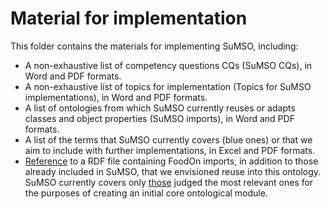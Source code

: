 # Material for implementation

This folder contains the materials for implementing SuMSO, including:

- A non-exhaustive list of competency questions CQs (SuMSO CQs), in Word and PDF formats.
- A non-exhaustive list of topics for implementation (Topics for SuMSO implementations), in Word and PDF formats.
- A list of ontologies from which SuMSO currently reuses or adapts classes and object properties (SuMSO imports), in Word and PDF formats.
- A list of the terms that SuMSO currently covers (blue ones) or that we aim to include with further implementations, in Excel and PDF formats.
- [Reference](https://github.com/gioUbbiali/Sustainable-Meat-Systems-Ontology/blob/main/SuMSO/src/ontology/imports/foodon-imports-tot.rdf) to a RDF file containing FoodOn imports, in addition to those already included in SuMSO, that we envisioned reuse into this ontology. SuMSO currently covers only [those](https://github.com/gioUbbiali/Sustainable-Meat-Systems-Ontology/blob/main/SuMSO/src/ontology/imports/foodon-initial-imports.owl) judged the most relevant ones for the purposes of creating an initial core ontological module. 
